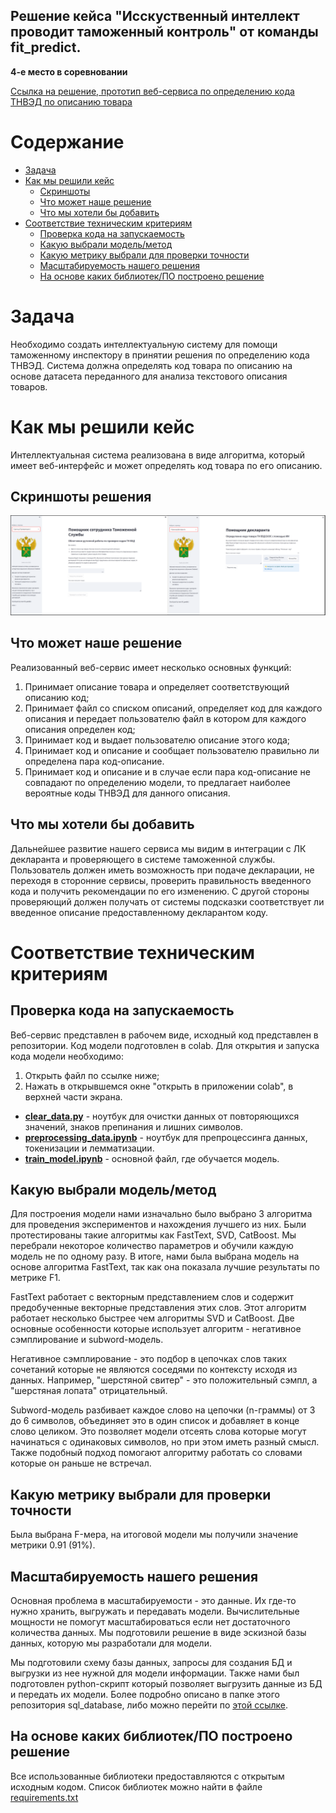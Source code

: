 ## Решение кейса "Исскуственный интеллект проводит таможенный контроль" от команды fit_predict. 

**4-е место в соревновании**

[Ссылка на решение, прототип веб-сервиса по определению кода ТНВЭД по описанию товара](https://share.streamlit.io/sekai-no-uragawa/aihack/main)

# Содержание

- [Задача](#task1)
- [Как мы решили кейс](#task2)
    - [Скриншоты](#task2_1)
    - [Что может наше решение](#task2_2)
    - [Что мы хотели бы добавить](#task2_3)
- [Соответствие техническим критериям](#task4)
    - [Проверка кода на запускаемость](#task4_1)
    - [Какую выбрали модель/метод](#task4_2)
    - [Какую метрику выбрали для проверки точности](#task4_3)
    - [Масштабируемость нашего решения](#task4_4)
    - [На основе каких библиотек/ПО построено решение](#task4_5)

# Задача <a class="anchor" id="task1"></a>
Необходимо создать интеллектуальную систему для помощи таможенному инспектору в принятии решения по определению кода ТНВЭД. Система должна определять код товара по описанию на основе датасета переданного для анализа текстового описания товаров.

# Как мы решили кейс <a class="anchor" id="task2"></a>
Интеллектуальная система реализована в виде алгоритма, который имеет веб-интерфейс и может определять код товара по его описанию.

## Скриншоты решения <a class="anchor" id="task2_1"></a>
![screenshot](screenshot.png 'Скриншот')   

## Что может наше решение <a class="anchor" id="task2_2"></a>
Реализованный веб-сервис имеет несколько основных функций:
1. Принимает описание товара и определяет соответствующий описанию код;
2. Принимает файл со списком описаний, определяет код для каждого описания и передает пользователю файл в котором для каждого описания определен код;
3. Принимает код и выдает пользователю описание этого кода;
4. Принимает код и описание и сообщает пользователю правильно ли определена пара код-описание. 
5. Принимает код и описание и в случае если пара код-описание не совпадают по определению модели, то предлагает наиболее вероятные коды ТНВЭД для данного описания.

## Что мы хотели бы добавить <a class="anchor" id="task2_3"></a>
Дальнейшее развитие нашего сервиса мы видим в интеграции с ЛК декларанта и проверяющего в системе таможенной службы. Пользователь должен иметь возможность при подаче декларации, не переходя в сторонние сервисы, проверить правильность введенного кода и получить рекомендации по его изменению. С другой стороны проверяющий должен получать от системы подсказки соответствует ли введенное описание предоставленному декларантом коду.

# Соответствие техническим критериям <a class="anchor" id="task4"></a>

## Проверка кода на запускаемость <a class="anchor" id="task4_1"></a>
Веб-сервис представлен в рабочем виде, исходный код представлен в репозитории. Код модели подготовлен в colab. Для открытия и запуска кода модели необходимо:
1. Открыть файл по ссылке ниже;
2. Нажать в открывшемся окне "открыть в приложении colab", в верхней части экрана.

- **[clear_data.py](https://drive.google.com/file/d/1vMxMdw1QUYDBPi5CGuJmuatCuvrUjTWO/view?usp=sharing)** - ноутбук для очистки данных от повторяющихся значений, знаков препинания и лишних символов.
- **[preprocessing_data.ipynb](https://drive.google.com/file/d/1ny7R-A4mXfHOYRCHjWHAPx-BPZP-UqVd/view?usp=sharing)** - ноутбук для препроцессинга данных, токенизации и лемматизации.
- **[train_model.ipynb](https://drive.google.com/file/d/1Cv4xctl9MTV83WChOGFpj1E7OpzTh9QI/view?usp=sharing)** - основной файл, где обучается модель.

## Какую выбрали модель/метод <a class="anchor" id="task4_2"></a>
Для построения модели нами изначально было выбрано 3 алгоритма для проведения экспериментов и нахождения лучшего из них. Были протестированы такие алгоритмы как FastText, SVD, CatBoost. Мы перебрали некоторое количество параметров и обучили каждую модель не по одному разу. В итоге, нами была выбрана модель на основе алгоритма FastText, так как она показала лучшие результаты по метрике F1.

FastText работает с векторным представлением слов и содержит предобученные векторные представления этих слов. Этот алгоритм работает несколько быстрее чем алгоритмы SVD и CatBoost. Две основные особенности которые использует алгоритм - негативное сэмплирование и subword-модель.

Негативное сэмплирование - это подбор в цепочках слов таких сочетаний которые не являются соседями по контексту исходя из данных. Например, "шерстяной свитер" - это положительный сэмпл, а "шерстяная лопата" отрицательный.

Subword-модель разбивает каждое слово на цепочки (n-граммы) от 3 до 6 символов, объединяет это в один список и добавляет в конце слово целиком. Это позволяет модели отсеять слова которые могут начинаться с одинаковых символов, но при этом иметь разный смысл. Также подобный подход помогают алгоритму работать со словами которые он раньше не встречал.

## Какую метрику выбрали для проверки точности <a class="anchor" id="task4_3"></a>
Была выбрана F-мера, на итоговой модели мы получили значение метрики 0.91 (91%).

## Масштабируемость нашего решения <a class="anchor" id="task4_4"></a>
Основная проблема в масштабируемости - это данные. Их где-то нужно хранить, выгружать и передавать модели. Вычислительные мощности не помогут масштабироваться если нет достаточного количества данных. Мы подготовили решение в виде эскизной базы данных, которую мы разработали для модели.  

Мы подготовили схему базы данных, запросы для создания БД и выгрузки из нее нужной для модели информации. Также нами был подготовлен python-скрипт который позволяет выгрузить данные из БД и передать их модели. Более подробно описано в папке этого репозитория sql_database, либо можно перейти по [этой ссылке](https://github.com/Sekai-no-uragawa/aihack/tree/main/sql_database).

## На основе каких библиотек/ПО построено решение  <a class="anchor" id="task4_5"></a>
Все использованные библиотеки предоставляются с открытым исходным кодом. Список библиотек можно найти в файле [requirements.txt](https://github.com/Sekai-no-uragawa/aihack/blob/main/requirements.txt)
